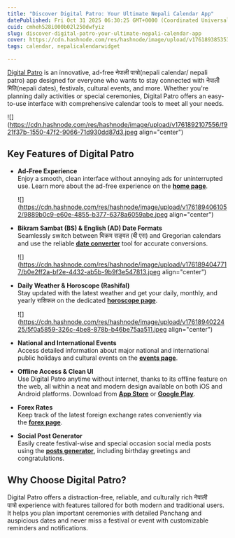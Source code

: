 ```yaml
---
title: "Discover Digital Patro: Your Ultimate Nepali Calendar App"
datePublished: Fri Oct 31 2025 06:30:25 GMT+0000 (Coordinated Universal Time)
cuid: cmheh528i000b02l250dwfyiz
slug: discover-digital-patro-your-ultimate-nepali-calendar-app
cover: https://cdn.hashnode.com/res/hashnode/image/upload/v1761893853537/6272ccaf-3032-4ca4-af7b-91718125469b.jpeg
tags: calendar, nepalicalendarwidget

---
```


[Digital Patro](https://digitalpatro.app) is an innovative, ad-free नेपाली पात्रो﻿(nepali calendar/ nepali patro) app designed for everyone who wants to stay connected with नेपाली मिति﻿(nepali dates), festivals, cultural events, and more. Whether you're planning daily activities or special ceremonies, Digital Patro offers an easy-to-use interface with comprehensive calendar tools to meet all your needs.

![](https://cdn.hashnode.com/res/hashnode/image/upload/v1761892107556/f921f37b-1550-47f2-9066-71d930dd87d3.jpeg align="center")

## Key Features of Digital Patro

* **Ad-Free Experience**  
    Enjoy a smooth, clean interface without annoying ads for uninterrupted use. Learn more about the ad-free experience on the [**home page**](https://digitalpatro.app/).  
    
    ![](https://cdn.hashnode.com/res/hashnode/image/upload/v1761894061052/9889b0c9-e60e-4855-b377-6378a6059abe.jpeg align="center")
    
* **Bikram Sambat (BS) & English (AD) Date Formats**  
    Seamlessly switch between बिक्रम सङ्वत (बी एस)﻿ and Gregorian calendars and use the reliable [**date converter**](https://digitalpatro.app/date-converter/nepali-english-date-converter) tool for accurate conversions.  
    
    ![](https://cdn.hashnode.com/res/hashnode/image/upload/v1761894047717/b0e2ff2a-bf2e-4432-ab5b-9b9f3e547813.jpeg align="center")
    
* **Daily Weather & Horoscope (Rashifal)**  
    Stay updated with the latest weather and get your daily, monthly, and yearly राशिफल﻿ on the dedicated [**horoscope page**](https://digitalpatro.app/horoscope/daily-horoscope).  
    
    ![](https://cdn.hashnode.com/res/hashnode/image/upload/v1761894022425/5f0a5859-326c-4be8-878b-b46be75aa511.jpeg align="center")
    
* **National and International Events**  
    Access detailed information about major national and international public holidays and cultural events on the [**events page**](https://digitalpatro.app/events).
    
* **Offline Access & Clean UI**  
    Use Digital Patro anytime without internet, thanks to its offline feature on the web, all within a neat and modern design available on both iOS and Android platforms. Download from [**App Store**](https://apps.apple.com/app/digital-patro-nepali-calendar/6747698614) or [**Google Play**](https://play.google.com/store/apps/details?id=com.rudrakx.calendar&pcampaignid=web_share).
    
* **Forex Rates**  
    Keep track of the latest foreign exchange rates conveniently via the [**forex page**](https://digitalpatro.app/forex).
    
* **Social Post Generator**  
    Easily create festival-wise and special occasion social media posts using the [**posts generator**](https://digitalpatro.app/posts-generator), including birthday greetings and congratulations.
    

## Why Choose Digital Patro?

Digital Patro offers a distraction-free, reliable, and culturally rich नेपाली पात्रो﻿ experience with features tailored for both modern and traditional users. It helps you plan important ceremonies with detailed Panchang and auspicious dates and never miss a festival or event with customizable reminders and notifications.